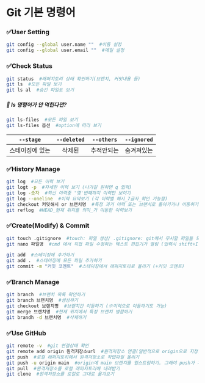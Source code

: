 # Git 기본 명령어

### ✅User Setting
```bash
git config --global user.name ""  #이름 설정
git config --global user.email ""  #메일 설정
```

### ✅Check Status
```bash
git status  #래퍼지토리 상태 확인하기(브랜치, 커밋내용 등)
git ls  #모든 파일 보기
git ls al  #숨긴 파일도 보기
```
##### 🤔 ls 명령어가 안 먹힌다면?  
```bash
git ls-files  #모든 파일 보기
git ls-files 옵션  #option에 따라 보기
```
| `--stage` | `--deleted` | `--others` | `--ignored` | 
|:---:|:---:|:---:|:---:|
| 스테이징에 있는 | 삭제된 | 추적안되는 | 숨겨져있는 |

### ✅History Manage
```bash
git log  #모든 이력 보기
git logt -p  #자세한 이력 보기 (나가길 원하면 q 입력)
git log -숫자  #최신 이력중 '몇'번째까지 이력만 보이기
git log --oneline  #이력 요약보기 (각 이력별 해시_7글자_확인 가능함)
git checkout 커밋해시 or 브랜치명  #특정 과거 이력 또는 브랜치로 돌아가거나 이동하기
git reflog  #HEAD_현재 위치를 의미_가 이동한 이력보기
```

### ✅Create(Modify) & Commit
```bash
git touch .gitignore  #touch: 파일 생성/ .gitignore: git에서 무시할 파일들 모음집
git nano 파일명  #cmd 에서 직접 파일 수정하는 텍스트 편집기가 열림 (입력시 shift+I 로 시작)

git add  #스테이징에 추가하기
git add .  #스테이징에 모든 파일 추가하기
git commit -m "커밋 코멘트"  #스테이징에서 래퍼지토리로 올리기 (+커밋 코멘트)
```

### ✅Branch Manage
```bash
git branch  #브랜치 목록 확인하기
git branch 브랜치명  #생성하기
git checkout 브랜치명  #브랜치간 이동하기 (※이력으로 이동하기도 가능)
git merge 브랜치명  #현재 위치에서 특정 브랜치 병합하기
git brandh -d 브랜치명  #삭제하기
```

### ✅Use GitHub
```bash
git remote -v  #git 연결상태 확인
git remote add origin 원격저장소url  #원격저장소 연결(일반적으로 origin으로 지정함)
git push  #로컬 래퍼지토리에서 원격저장소로 작업파일 올리기
git push -u origin main  #origin에 main 브랜치를 업스트림하기. 그래야 push가 가능해짐
git pull  #원격저장소를 로컬 래퍼지토리에 내려받기
git clone  #원격저장소를 로컬로 그대로 옮겨오기
```
